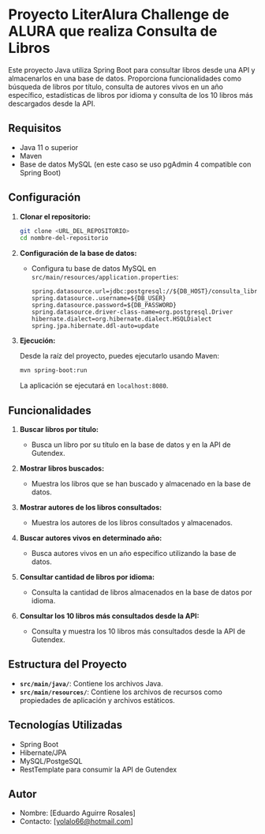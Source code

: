 # Proyecto LiterAlura Challenge de ALURA que realiza Consulta de Libros

Este proyecto Java utiliza Spring Boot para consultar libros desde una API y almacenarlos en una base de datos. Proporciona funcionalidades como búsqueda de libros por título, consulta de autores vivos en un año específico, estadísticas de libros por idioma y consulta de los 10 libros más descargados desde la API.

## Requisitos

- Java 11 o superior
- Maven
- Base de datos MySQL (en este caso se uso pgAdmin 4 compatible con Spring Boot)

## Configuración

1. **Clonar el repositorio:**

   ```bash
   git clone <URL_DEL_REPOSITORIO>
   cd nombre-del-repositorio
   ```

2. **Configuración de la base de datos:**

   - Configura tu base de datos MySQL en `src/main/resources/application.properties`:

     ```properties
     spring.datasource.url=jdbc:postgresql://${DB_HOST}/consulta_libros
     spring.datasource..username=${DB_USER}
     spring.datasource.password=${DB_PASSWORD}
     spring.datasource.driver-class-name=org.postgresql.Driver
     hibernate.dialect=org.hibernate.dialect.HSQLDialect
     spring.jpa.hibernate.ddl-auto=update
     ```

3. **Ejecución:**

   Desde la raíz del proyecto, puedes ejecutarlo usando Maven:

   ```bash
   mvn spring-boot:run
   ```

   La aplicación se ejecutará en `localhost:8080`.

## Funcionalidades

1. **Buscar libros por título:**

   - Busca un libro por su título en la base de datos y en la API de Gutendex.

2. **Mostrar libros buscados:**

   - Muestra los libros que se han buscado y almacenado en la base de datos.

3. **Mostrar autores de los libros consultados:**

   - Muestra los autores de los libros consultados y almacenados.

4. **Buscar autores vivos en determinado año:**

   - Busca autores vivos en un año específico utilizando la base de datos.

5. **Consultar cantidad de libros por idioma:**

   - Consulta la cantidad de libros almacenados en la base de datos por idioma.

6. **Consultar los 10 libros más consultados desde la API:**

   - Consulta y muestra los 10 libros más consultados desde la API de Gutendex.



## Estructura del Proyecto

- **`src/main/java/`**: Contiene los archivos Java.
- **`src/main/resources/`**: Contiene los archivos de recursos como propiedades de aplicación y archivos estáticos.

## Tecnologías Utilizadas

- Spring Boot
- Hibernate/JPA
- MySQL/PostgeSQL
- RestTemplate para consumir la API de Gutendex

## Autor

- Nombre: [Eduardo Aguirre Rosales]
- Contacto: [yolalo66@hotmail.com]
```
